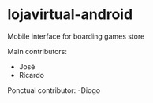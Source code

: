 # lojavirtual-android
Mobile interface for boarding games store

Main contributors: 
  - José
  - Ricardo
  
Ponctual contributor:
  -Diogo 
